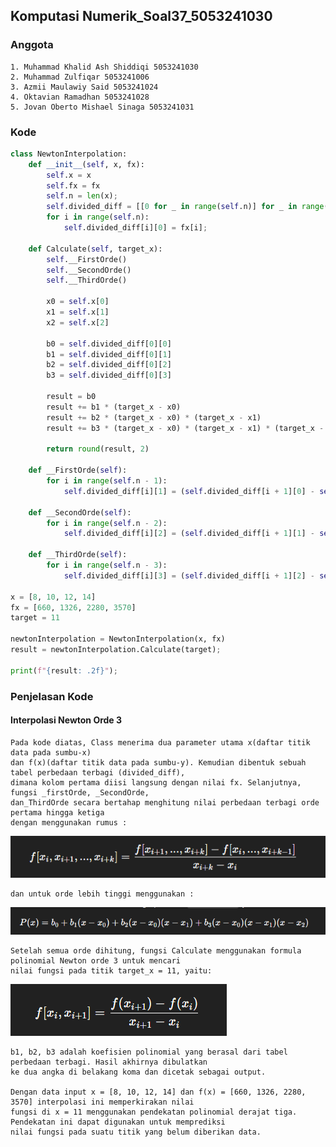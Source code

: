 ## Komputasi Numerik_Soal37_5053241030


### Anggota
    1. Muhammad Khalid Ash Shiddiqi 5053241030
    2. Muhammad Zulfiqar 5053241006
    3. Azmii Maulawiy Said 5053241024
    4. Oktavian Ramadhan 5053241028
    5. Jovan Oberto Mishael Sinaga 5053241031

### Kode
```python
class NewtonInterpolation:
    def __init__(self, x, fx):
        self.x = x
        self.fx = fx
        self.n = len(x);
        self.divided_diff = [[0 for _ in range(self.n)] for _ in range(self.n)]
        for i in range(self.n):
            self.divided_diff[i][0] = fx[i];

    def Calculate(self, target_x):
        self.__FirstOrde()
        self.__SecondOrde()
        self.__ThirdOrde()

        x0 = self.x[0]
        x1 = self.x[1]
        x2 = self.x[2]

        b0 = self.divided_diff[0][0]
        b1 = self.divided_diff[0][1]
        b2 = self.divided_diff[0][2]
        b3 = self.divided_diff[0][3]

        result = b0
        result += b1 * (target_x - x0)
        result += b2 * (target_x - x0) * (target_x - x1)
        result += b3 * (target_x - x0) * (target_x - x1) * (target_x - x2)

        return round(result, 2)

    def __FirstOrde(self):
        for i in range(self.n - 1):
            self.divided_diff[i][1] = (self.divided_diff[i + 1][0] - self.divided_diff[i][0]) / (self.x[i + 1] - self.x[i])

    def __SecondOrde(self):
        for i in range(self.n - 2):
            self.divided_diff[i][2] = (self.divided_diff[i + 1][1] - self.divided_diff[i][1]) / (self.x[i + 2] - self.x[i])

    def __ThirdOrde(self):
        for i in range(self.n - 3):
            self.divided_diff[i][3] = (self.divided_diff[i + 1][2] - self.divided_diff[i][2]) / (self.x[i + 3] - self.x[i])

x = [8, 10, 12, 14]
fx = [660, 1326, 2280, 3570]
target = 11

newtonInterpolation = NewtonInterpolation(x, fx)
result = newtonInterpolation.Calculate(target);

print(f"{result: .2f}");
```


### Penjelasan Kode
#### Interpolasi Newton Orde 3 
    Pada kode diatas, Class menerima dua parameter utama x(daftar titik data pada sumbu-x) 
    dan f(x)(daftar titik data pada sumbu-y). Kemudian dibentuk sebuah tabel perbedaan terbagi (divided_diff), 
    dimana kolom pertama diisi langsung dengan nilai fx. Selanjutnya, fungsi _firstOrde, _SecondOrde, 
    dan_ThirdOrde secara bertahap menghitung nilai perbedaan terbagi orde pertama hingga ketiga 
    dengan menggunakan rumus :
    
![Gambar 1](image-1.png)

    dan untuk orde lebih tinggi menggunakan :

![Gambar 2](image-2.png)

    Setelah semua orde dihitung, fungsi Calculate menggunakan formula polinomial Newton orde 3 untuk mencari 
    nilai fungsi pada titik target_x = 11, yaitu:

![Gambar 2](image.png)

    b1, b2, b3 adalah koefisien polinomial yang berasal dari tabel perbedaan terbagi. Hasil akhirnya dibulatkan 
    ke dua angka di belakang koma dan dicetak sebagai output.

    Dengan data input x = [8, 10, 12, 14] dan f(x) = [660, 1326, 2280, 3570] interpolasi ini memperkirakan nilai 
    fungsi di x = 11 menggunakan pendekatan polinomial derajat tiga. Pendekatan ini dapat digunakan untuk memprediksi 
    nilai fungsi pada suatu titik yang belum diberikan data. 



